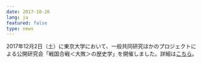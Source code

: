```yaml
---
date: 2017-10-26
lang: ja
featured: false
type: news
---
```

2017年12月2日（土）に東京大学において、一般共同研究ほかのプロジェクトによる公開研究会「戦国合戦＜大敗＞の歴史学」を開催しました。詳細は<a href="/news/2017/20171202taihai.pdf" target="_blank">こちら</a>。
